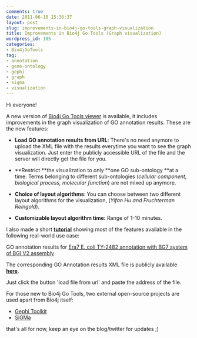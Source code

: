 ```yaml
---
comments: true
date: 2011-06-10 15:36:37
layout: post
slug: improvements-in-bio4j-go-tools-graph-visualization
title: Improvements in Bio4j Go Tools (Graph visualization)
wordpress_id: 105
categories:
- Bio4jGoTools
tag:
- annotation
- gene-ontology
- gephi
- graph
- sigma
- visualization
---
```


Hi everyone!

A new version of [Bio4j Go Tools viewer](http://gotools.bio4j.com:8080/Bio4jTestServer/Bio4jGoToolsWeb.html) is available, it includes improvements in the graph visualization of GO annotation results.
These are the new features:




	
  * **Load GO annotation results from URL**: There's no need anymore to upload the XML file with the results everytime you want to see the graph visualization. Just enter the publicly accessible URL of the file and the server will directly get the file for you.

	
  * **Restrict **the visualization to only **one GO sub-ontology **at a time: Terms belonging to different sub-ontologies (_cellular component, biological process, molecular function_) are not mixed up anymore.

	
  * **Choice of layout algorithms**: You can choose between two different layout algorithms for the visualization, (_Yifan Hu and Fruchterman Reingold_).

	
  * **Customizable layout algorithm time:** Range of 1-10 minutes.



I also made a short **[tutorial](http://www.bio4j.com/videos/Bio4jGoToolsGraphUseTutorial.htm)** showing most of the features available in the following real-world use case:
 
GO annotation results for [ Era7 E. coli TY-2482 annotation with BG7 system of BGI V2 assembly](https://github.com/ehec-outbreak-crowdsourced/BGI-data-analysis/wiki/Era7-annotation-of-bgi-v2-assembly-of-e.-coli-ty-2482)

The corresponding GO Annotation results XML file is publicly available **[here](https://s3-eu-west-1.amazonaws.com/pablo-tests/EHECAnnotationVersion2.xml)**.

Just click the button 'load file from url' and paste the address of the file. 

For those new to Bio4j Go Tools, two external open-source projects are used apart from Bio4j itself:
- [Gephi Toolkit](http://gephi.org/toolkit/)
- [SiGMa](https://github.com/jacomyal/SiGMa)

that's all for now, keep an eye on the blog/twitter for updates ;)
